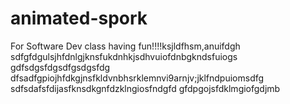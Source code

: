 # animated-spork
For Software Dev class having fun!!!!ksjldfhsm,anuifdgh
sdfgfdgulsjhfdnlgjknsfukdnhkjsdhvuiofdnbgkndsfuiogs
gdfsdgsfdgsdfgsdgsfdg
dfsadfgpiojhfdkgjnsfkldvnbhsrklemnvi9arnjv;jklfndpuiomsdfg
sdfsdafsfdijasfknsdkgnfdzklngiosfndgfd
gfdpgojsfdklmgiofgdjmb
